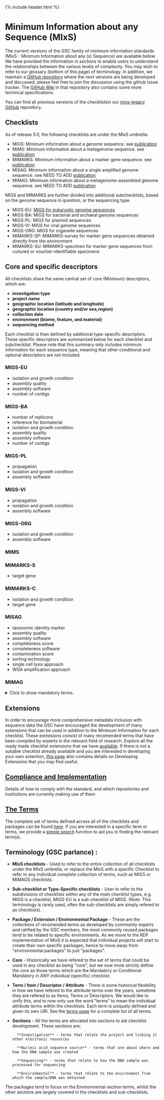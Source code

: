 {% include header.html %}
 
 
# Minimum Information about any Sequence (MIxS)

The current versions of the GSC family of minimum information standards (MIxS - Minimum Information about any (x) Sequence)
 are available below. We have provided the information in sections to enable users to understand the relationships between the various levels of complexity. You may wish to refer to our glossary (bottom of this page) of terminology. 
In addition, we maintain a [GitHub repository](https://github.com/GenomicsStandardsConsortium/mixs) where the next versions are being developed and discussed, please feel free to join the discussion using the github issue tracker. The [GitHub Wiki](https://github.com/GenomicsStandardsConsortium/mixs/wiki) in that repository also contains some more techincal specifications. 

You can find all previous versions of the checklistsin our [mixs-legacy GitHub](https://github.com/GenomicsStandardsConsortium/mixs-legacy) repository.



## Checklists

As of release 5.0, the following checklists are under the MIxS umbrella:
- MIGS: Minimum information about a genome sequence. see [publication](https://pubmed.ncbi.nlm.nih.gov/18464787)
- MIMS: Minimum information about a metagenome sequence. see [publication](https://pubmed.ncbi.nlm.nih.gov/18479204/)
- MIMARKS: Minimum information about a marker gene sequence. see [publication](https://pubmed.ncbi.nlm.nih.gov/21552244/)
- MISAG: Minimum information about a single amplified genome sequence. see NEED TO ADD [publication]()
- MIMAG: Minimum information about a metagenome-assembled genome sequence. see NEED TO ADD [publication]()

MIGS and MIMARKS are further divided into additional subchecklists, based on the genome sequence in question, or the sequencing type.
- MIGS-EU: [MIGS for eukaryotic genome sequences](standards/mig_eu_min.html)
- MIGS-BA: MIGS for bacterial and archaeal genome sequences
- MIGS-PL: MIGS for plasmid sequences
- MIGS-VI: MIGS for viral genome sequences
- MIGS-ORG: MIGS for organelle sequences
- MIMARKS-SP: MIMARKS-survey  for marker gene sequences obtained directly from the environment
- MIMARKS-SU: MIMARKS-specimen for marker gene sequences from cultured or voucher-identifiable specimens


## Core and specific descriptors
All checklists share the same central set of core (Minimum) descriptors, which are:
- **investigation type**
- **project name**
- **geographic location (latitude and longitude)**
- **geographic location (country and/or sea,region)**
- **collection date**
- **environment (biome, feature, and material)**
- **sequencing method**

Each checklist is then defined by additional type-specific descriptors. These specific descriptors are summarized below for each checklist and subchecklist. Please note that this summary only includes minimum information for each sequence type, meaning that other conditional and optional descriptors are not included. 

### MIGS-EU
- isolation and growth condition
- assembly quality
- assembly software
- number of contigs

### MIGS-BA
- number of replicons
- reference for biomaterial
- isolation and growth condition
- assembly quality
- assembly software
- number of contigs

### MIGS-PL
- propagation
- isolation and growth condition
- assembly software

### MIGS-VI
- propagation
- isolation and growth condition
- assembly software

### MIGS-ORG
- isolation and growth condition
- assembly software

### MIMS

### MIMARKS-S
- target gene

### MIMARKS-C
- isolation and growth condition
- target gene

### MISAG
- taxonomic identity marker
- assembly quality
- assembly software
- completeness score
- completeness software
- contamination score 
- sorting technology
- single cell lysis approach
- WGA amplification approach

### MIMAG
<details>
<summary> Click to show mandatory terms.</summary>

  * taxonomic identity marker
  * assembly quality
  * assembly software
  * completeness score
  * completeness software
  * contamination score 
  * binning parameters
  * binning software
</details>

## Extensions
In order to encourage more comprehensive metadata inclusion with sequence data the GSC have encouraged the development of many extensions that can be used in addition to the Minimum Information for each checklist. These extnesions consist of many recomended terms that have been compiled by experts in the relevant field of research. Explore all the ready made checklist extensions that we have [available](/pages/standards/mixs-ext-and-profiles.html).
If there is not a suitable checklist already available and you are interested in developing your own extention, [this page](/pages/standards/mixs-ext-and-profiles.html) also contains details on Developing Extensions that you may find useful.




## [Compliance and Implementation](standards/compliance.html)
Details of how to comply with the standard, and which repositories and institutions are currently making use of them

## [The Terms](standards/all-terms.html)
The complete set of terms defined across all of the checklists and packages can be found [here](standards/all-terms.html).
If you are interested in a specific term or terms, we provide a [simple search](standards/search-terms.html) function to aid you in finding the relevant term(s).


## Terminology (GSC parlance) :

- **MIxS checklists** - Used to refer to the entire collection of all checklists under the MIxS umbrella, or replace the MIxS with a specific Checklist to refer to any individual complete collection of terms, such as MIGS or MIMAGS checklists.

- **Sub-checklist or Type-Specific checklists** - User to refer to the subdivisions of checklists within any of the main checklist types, e.g. MIGS is a checklist, MIGS-EU is a sub-checklist of MIGS. (Note. This terminology is rarely used, often the sub-checklists are simply refered to as checklists).

- **Package / Extension / Environmental Package** - These are the collections of recomended terms as developed by community experts and ratified by the GSC members, the most commonly reused packages tend to be related to specific environments. As we move to the RDF implementation of MIxS it is expected that individual projects will start to create their own specific packages, hence to move away from "environmental packages" to just "packages".

- **Core** - Historically we have refered to the set of terms that could be used in any checklist as being "core", but we now more strictly define the core as those terms which are the Mandatory or Conditional Mandatory in ANY individual (specific) checklist.

- **Term / Item / Descriptor / Attribute** - There is some historical flexibility in how we have refered to the attribute terms over the years, sometime they are refered to as Items, Terms or Descriptors. We would like to unify this, and to now only use the word "terms" to mean the individual attribute terms within the checklists. Each term is uniquely defined and given its own URI. See the [terms page](standards/all-terms.html) for a complete list of all terms.

- **Sections** - All the terms are allocated into sections to aid checklist development. These sections are;

        **Investigation** - terms that relate the project and linking it other electronic resources
		
		**Nucleic acid sequence source** - terms that are about where and how the DNA sample was created
		
		**Sequencing** - terms that relate to how the DNA sample was processed for sequencing
		
		**Environmental** - terms that relate to the environment from which the sample/DNA was obtained
		
The packages tend to focus on the Environmental section terms, whilst the other sections are largely covered in the checklists and sub-checklists.


